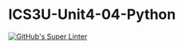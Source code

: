 # ICS3U-Unit4-04-Python

[![GitHub's Super Linter](https://github.com/Huzaifa-Khalid-2/ICS3U-Unit4-04-Python/workflows/GitHub's%20Super%20Linter/badge.svg)](https://github.com/Huzaifa-Khalid-2/ICS3U-Unit4-04-Python/actions)

